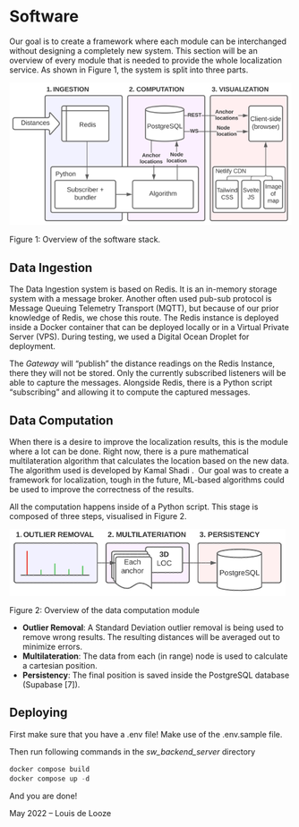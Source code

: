 # Software

Our goal is to create a framework where each module can be interchanged without designing a completely new system. This section will be an overview of every module that is needed to provide the whole localization service. As shown in Figure 1, the system is split into three parts.

![Figure 1: Overview of the software stack.](../documentation/images/software_overview.png)

Figure 1: Overview of the software stack.

## Data Ingestion

The Data Ingestion system is based on Redis. It is an in-memory storage system with a message broker. Another often used pub-sub protocol is Message Queuing Telemetry Transport (MQTT), but because of our prior knowledge of Redis, we chose this route. The Redis instance is deployed inside a Docker container that can be deployed locally or in a Virtual Private Server (VPS). During testing, we used a Digital Ocean Droplet for deployment.

The *Gateway* will “publish” the distance readings on the Redis Instance, there they will not be stored. Only the currently subscribed listeners will be able to capture the messages. Alongside Redis, there is a Python script “subscribing” and allowing it to compute the captured messages.

## Data Computation

When there is a desire to improve the localization results, this is the module where a lot can be done. Right now, there is a pure mathematical multilateration algorithm that calculates the location based on the new data. The algorithm used is developed by Kamal Shadi .  Our goal was to create a framework for localization, tough in the future, ML-based algorithms could be used to improve the correctness of the results.

All the computation happens inside of a Python script. This stage is composed of three steps, visualised in Figure 2.

![Figure 2: Overview of the data computation module](../documentation/images/computation_overview.png)

Figure 2: Overview of the data computation module

- **Outlier Removal**: A Standard Deviation outlier removal is being used to remove wrong results. The resulting distances will be averaged out to minimize errors.
- **Multilateration**: The data from each (in range) node is used to calculate a cartesian position.
- **Persistency**: The final position is saved inside the PostgreSQL database (Supabase [7]).

## Deploying

First make sure that you have a .env file! Make use of the .env.sample file.

Then run following commands in the *sw_backend_server* directory

```c
docker compose build
docker compose up -d
```

And you are done!

May 2022
– Louis de Looze
